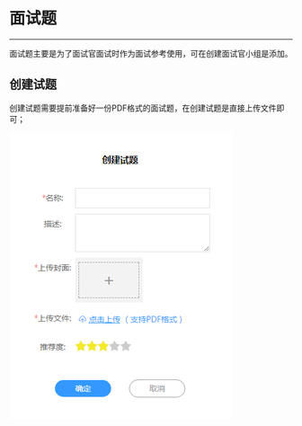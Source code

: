 # 面试题

----------

面试题主要是为了面试官面试时作为面试参考使用，可在创建面试官小组是添加。

## 创建试题 ##

创建试题需要提前准备好一份PDF格式的面试题，在创建试题是直接上传文件即可；

![PNG](image/t1-1.png)


